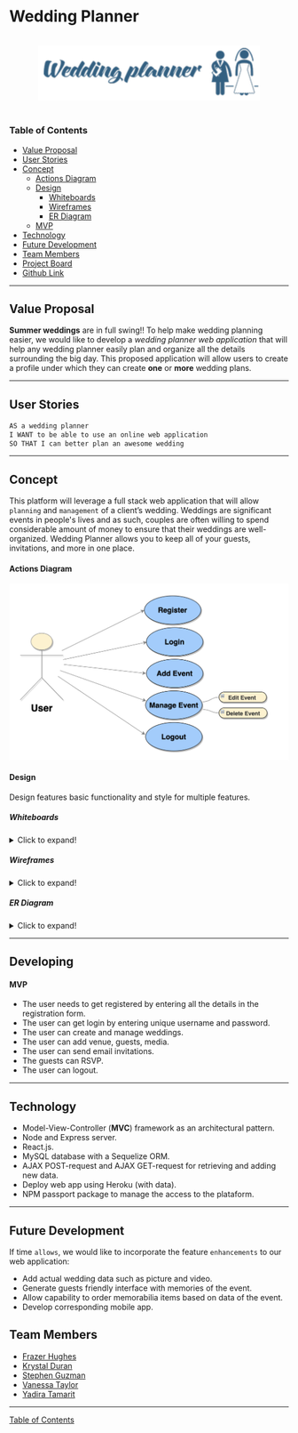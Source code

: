 # Wedding Planner

  <div align="center">
  <br>
  <img src="readme\imgs\logo.png" alt="wedding planner logo" width="400px">
  </div>

<br>

### Table of Contents

- [Value Proposal](#value-proposal)
- [User Stories](#user-stories)
- [Concept](#concept)
  - [Actions Diagram](#actions-diagram)
  - [Design](#design)
    - [Whiteboards](#whiteboards)
    - [Wireframes](#wireframes)
    - [ER Diagram](#er-diagram)
  - [MVP](#mvp)
- [Technology](#technology)
- [Future Development](#future-development)
- [Team Members](#team-members)
- [Project Board](https://github.com/wedding-planner-app/wedding-planner/projects/1)
- [Github Link](https://github.com/wedding-planner-app/wedding-planner)

---

## Value Proposal

**Summer weddings** are in full swing!! To help make wedding planning easier, we would like to develop a _wedding planner web application_ that will help any wedding planner easily plan and organize all the details surrounding the big day. This proposed application will allow users to create a profile under which they can create **one** or **more** wedding plans.

---

## User Stories

```
AS a wedding planner
I WANT to be able to use an online web application
SO THAT I can better plan an awesome wedding
```

---

## Concept

This platform will leverage a full stack web application that will allow `planning` and `management` of a client’s wedding. Weddings are significant events in people's lives and as such, couples are often willing to spend considerable amount of money to ensure that their weddings are well-organized. Wedding Planner allows you to keep all of your guests, invitations, and more in one place.

#### Actions Diagram

<img src="readme\imgs\uml.png" width = "600px">

#### Design

Design features basic functionality and style for multiple features.

##### Whiteboards

<details>
  <summary>Click to expand!</summary>
  <p>Image 1</p>
  <img src="readme\imgs\wb1.png" width = "600px">
  <p>Image 2</p>
  <img src="readme\imgs\wb2.png" width = "600px">
</details>

##### Wireframes

<details>
  <summary>Click to expand!</summary>
  <p>Homepage webpage wireframe</p>
  <img src="readme\imgs\wireframe-homepage.png" width = "600px">

  <p>Login webpage wireframe</p>
  <img src="readme\imgs\wireframe-login.png" width = "600px">

  <p>Signup webpage wireframe</p>
  <img src="readme\imgs\wireframe-signup.png" width = "600px">

  <p>User profile wireframe to show existing events</p>
  <img src="readme\imgs\wireframe-profile.png" width = "600px">

  <p>Create event reservation wireframe</p>
  <img src="readme\imgs\wireframe-newReservation.png" width = "600px">

  <p>Venues wireframe</p>
  <img src="readme\imgs\wireframe-venues.png" width = "600px">

  <p>Guest list webpage wireframe</p>
  <img src="readme\imgs\wireframe-guestlist.png" width = "600px">

  <p>Invitation wireframe</p>
  <img src="readme\imgs\wireframe-invitations.png" width = "600px">
  
</details>

##### ER Diagram

<details>
<summary>Click to expand!</summary>
<img src="readme\imgs\schema.png" width = "600px">
</details>

---

## Developing

#### MVP

- The user needs to get registered by entering all the details in the registration form.
- The user can get login by entering unique username and password.
- The user can create and manage weddings.
- The user can add venue, guests, media.
- The user can send email invitations.
- The guests can RSVP.
- The user can logout.

---

## Technology

- Model-View-Controller (**MVC**) framework as an architectural pattern.
- Node and Express server.
- React.js.
- MySQL database with a Sequelize ORM.
- AJAX POST-request and AJAX GET-request for retrieving and adding new data.
- Deploy web app using Heroku (with data).
- NPM passport package to manage the access to the plataform.

---

## Future Development

If time `allows`, we would like to incorporate the feature `enhancements` to our web application:

- Add actual wedding data such as picture and video.
- Generate guests friendly interface with memories of the event.
- Allow capability to order memorabilia items based on data of the event.
- Develop corresponding mobile app.

## Team Members

- [Frazer Hughes](https://github.com/Frazerhughes)
- [Krystal Duran](https://github.com/KEDuran)
- [Stephen Guzman](https://github.com/steveo9219)
- [Vanessa Taylor](https://github.com/vantaylo)
- [Yadira Tamarit](https://github.com/ystamaritq)

---

[Table of Contents](#table-of-contents)
